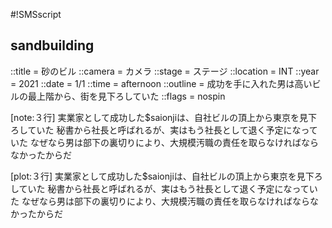 #!SMSscript

## sandbuilding

::title = 砂のビル
::camera = カメラ
::stage = ステージ
::location = INT
::year = 2021
::date = 1/1
::time = afternoon
::outline = 成功を手に入れた男は高いビルの最上階から、街を見下ろしていた
::flags = nospin

[note:３行]
実業家として成功した$saionjiは、自社ビルの頂上から東京を見下ろしていた
秘書から社長と呼ばれるが、実はもう社長として退く予定になっていた
なぜなら男は部下の裏切りにより、大規模汚職の責任を取らなければならなかったからだ

[plot:３行]
実業家として成功した$saionjiは、自社ビルの頂上から東京を見下ろしていた
秘書から社長と呼ばれるが、実はもう社長として退く予定になっていた
なぜなら男は部下の裏切りにより、大規模汚職の責任を取らなければならなかったからだ
